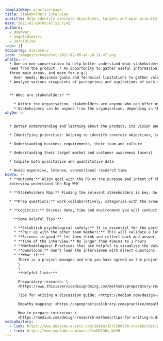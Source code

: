 ```yaml
---
templateKey: practice-page
title: Stakeholders Interview
subtitle: Help identify concrete objectives, targets and main priority areas
date: 2021-02-09T09:45:51.714Z
authors:
  - dsunwar
  - angelsdimitri
  - JordiOlive
tags: []
mobiusTag: discovery
icon: /images/screenshot-2021-02-05-at-16.11.47.png
whatIs: >-
  * One on one conversation to help better understand what stakeholders want and
  need from the product. * An opportunity to gather useful information from
  three main areas, and more for e.g:\
    User needs, Business goals and Technical limitations to gather valuable insights.
  * Analyze various viewpoints of perceptions and aspirations of each stakeholder who have a product success interest


  ** Who: are stakeholders? **

    * Within the organisation, stakeholders are anyone who can offer useful product advice and ultimately help simplify the design process.
    * Stakeholders can be anyone from the organisation, depending on the projects high level employees, lower-level employees or even influential users. The job title varies across various organisations. For e.g: Product Owner, Head of IT, Head of Data, IT Manager, Marketing Manager etc.
whyDo: >-
  

  * Better understanding and learning about the product, its vision and context through different lenses.

  * Identifying priorities: helping to identify concrete objectives, targets and identify main priority areas

  * Understanding business requirements, their team and culture

  * Understanding their target market and customer awareness (users)

  * Compile both qualitative and quantitative data

  * Avoid expensive, intense, conventional research time
howTo: >-
  * **Outcome:** Align goal with the PO on the purpose and intent of the
  interview understand the Big WHY

  * **Stakeholders Map:** Finding the relevant stakeholders is key. Go through stakeholders mapping workshops to understand their role and how they impact certain projects.

  * **Prep questions:** work collaboratively, categorise with the areas that need further investigation. Helpful practice: Affinity map

  * **Logistics:** Discuss date, time and environment you will conduct interviews for e.g: face to face, virtual meeting, technologies suitable for both parties and many more.

    **Some Helpful Tips:**

    * **Establish psychological safety:** It is essential for the participants to create a secure and comfortable atmosphere. And they feel relaxed and safe. For example, clarify the intention of the interview, when, how and to whom the information will be shared, promote active listening, encourage them to reflect and answer.
    * **Pair up with the other team members:** This will validate a lot of technical, business, marketing buzzwords
    * **Silence is good:** let them think and reflect back and answer, it’s not awkward.
    * **Time of the interview:** No longer than 45mins to 1 hours
    * **Methodologies/ Practices that are helpful to visualise the data collected:** empathy mapping, Affinity mapping, User Journey Mapping, Proto-personas
    * **Questions:** Don’t lead the interviewee with direct questions. Ask open ended questions
    * **What if:**
      There is a project manager and who you have agreed on the project plan should you skip the stakeholders interview? Absolutely not.\
      \
      \
      **Helpful links:**

      Preparatory research: \
      <https://www.thisisservicedesigndoing.com/methods/preparatory-research>

      Tips for writing a discussion guide: <https://medium.com/design-research-methods/tips-for-writing-a-discussion-guide-c08459131a54>

      Empathy mapping: <https://openpracticelibrary.com/practice/empathy-mapping/>

      How to prepare interview: \
      <https://medium.com/design-research-methods/tips-for-writing-a-discussion-guide-c08459131a54>
mediaGallery:
  - link: https://www.datocms-assets.com/16499/1571500958-stakeholderinterviewguide1.jpg?auto=format
  - link: https://www.youtube.com/watch?v=MOlDhx_Wn50
---
```

